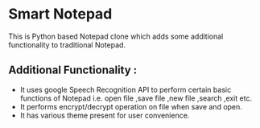 # Smart Notepad
This is Python based Notepad clone which adds some additional functionality to traditional Notepad.

## Additional Functionality :
- It uses google Speech Recognition API to perform certain basic functions of Notepad i.e. open file ,save file ,new file ,search ,exit etc.
- It performs encrypt/decrypt operation on file when save and open.
- It has various theme present for user convenience.

